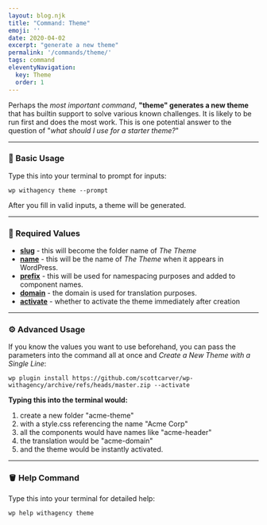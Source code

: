 ```yaml
---
layout: blog.njk
title: "Command: Theme"
emoji: ''
date: 2020-04-02
excerpt: "generate a new theme"
permalink: '/commands/theme/'
tags: command
eleventyNavigation:
  key: Theme
  order: 1
---
```


Perhaps the *most important command*, **"theme" generates a new theme** that has builtin support to solve various known challenges. It is likely to be run first and does the most work. This is one potential answer to the question of "*what should I use for a starter theme?*"

***

### 🎉 Basic Usage


Type this into your terminal to prompt for inputs:
```
wp withagency theme --prompt
```

After you fill in valid inputs, a theme will be generated.

***

### 📌 Required Values

- **[slug](/reference/validation/#slug)** - this will become the folder name of *The Theme*
- **[name](/reference/validation/#name)** - this will be the name of *The Theme* when it appears in WordPress.
- **[prefix](/reference/validation/#prefix)** - this will be used for namespacing purposes and added to component names.
- **[domain](/reference/validation/#domain)** - the domain is used for translation purposes.
- **[activate](/commands/theme/#activate)** - whether to activate the theme immediately after creation

***

### ⚙️ Advanced Usage
If you know the values you want to use beforehand, you can pass the parameters into the command all at once and *Create a New Theme with a Single Line*:
<br /><div class="longcode">`wp plugin install https://github.com/scottcarver/wp-withagency/archive/refs/heads/master.zip --activate`</div>

**Typing this into the terminal would:**
1. create a new folder "acme-theme" 
2. with a style.css referencing the name "Acme Corp"
3. all the components would have names like "acme-header" 
4. the translation would be "acme-domain" 
5. and the theme would be instantly activated.

***

### 🪣 Help Command

Type this into your terminal for detailed help:
```
wp help withagency theme
```